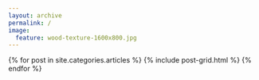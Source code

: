 ```yaml
---
layout: archive
permalink: /
image:
  feature: wood-texture-1600x800.jpg
---
```


<div class="tiles">
{% for post in site.categories.articles %}
  {% include post-grid.html %}
{% endfor %}
</div><!-- /.tiles -->
